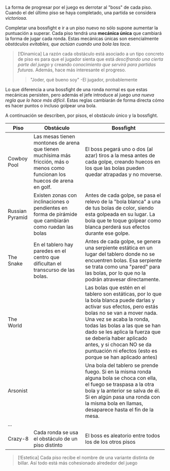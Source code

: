 La forma de progresar por el juego es derrotar al "boss" de cada piso. Cuando el del último piso se haya completado, una partida se considera *victoriosa.*

Completar una bossfight e ir a un piso nuevo no sólo supone aumentar la puntuación a superar. Cada piso tendrá una **mecánica única** que cambiará la forma de jugar cada ronda. Estas mecánicas únicas son esencialmente *obstáculos evitables, que actúan cuando una bola las toca*. 

>[!Dinamica]
>La razón cada obstáculo está asociado a un tipo concreto de piso es para que el jugador sienta que está *descifrando una cierta parte del juego* y creando *conocimiento que servirá para partidas futuras.* Además, hace más interesante el progreso.
>> "Joder, qué bueno soy" -El jugador, probablemente

Lo que diferencia a una bossfight de una ronda normal es que estas mecánicas persisten, pero además el jefe introduce al juego *una nueva regla que lo hace más difícil*. Estas reglas cambiarán de forma directa cómo es hacer puntos o incluso golpear una bola.

A continuación se describen, por pisos, el obstáculo único y la bossfight.

| **Piso**        | **Obstáculo**                                                                                                                 | **Bossfight**                                                                                                                                                                                                                                                                                                                                                           |
| --------------- | ----------------------------------------------------------------------------------------------------------------------------- | ----------------------------------------------------------------------------------------------------------------------------------------------------------------------------------------------------------------------------------------------------------------------------------------------------------------------------------------------------------------------- |
| Cowboy Pool     | Las mesas tienen montones de arena que tienen muchísima más fricción, más o menos como funcionan los huecos de arena en golf. | El boss pegará uno o dos (al azar) tiros a la mesa antes de cada golpe, creando huecos en los que las bolas pueden quedar atrapadas y no moverse.                                                                                                                                                                                                                       |
| Russian Pyramid | Existen zonas con inclinaciones o pendientes en forma de pirámide que cambiarán como ruedan las bolas                         | Antes de cada golpe, se pasa el relevo de la "bola blanca" a una de tus bolas de color, siendo esta golpeada en su lugar. La bola que te toque golpear como blanca perderá sus efectos durante ese golpe.                                                                                                                                                               |
| The Snake       | En el tablero hay paredes en el centro que dificultan el transcurso de las bolas.                                             | Antes de cada golpe, se genera una serpiente estática en un lugar del tablero donde no se encuentren bolas. Esa serpiente se trata como una "pared" para las bolas, por lo que no la podrán atravesar directamente.                                                                                                                                                     |
| The World       |                                                                                                                               | Las bolas que estén en el tablero son estáticas, por lo que la bola blanca puede darlas y activar sus efectos, pero estás bolas no se van a mover nada. Una vez se acaba la ronda, todas las bolas a las que se han dado se les aplica la fuerza que se debería haber aplicado antes, y si chocan NO se da puntuación ni efectos (esto es porque se han aplicado antes) |
| Arsonist        |                                                                                                                               | Una bola del tablero se prende fuego. Si en la misma ronda alguna bola se choca con ella, el fuego se traspasa a la otra bola y la anterior se salva de él. Si en algún pasa una ronda con la misma bola en llamas, desaparece hasta el fin de la mesa.                                                                                                                 |
| ...             |                                                                                                                               |                                                                                                                                                                                                                                                                                                                                                                         |
| Crazy-8         | Cada ronda se usa el obstáculo de un piso distinto                                                                            | El boss es aleatorio entre todos los de los otros pisos                                                                                                                                                                                                                                                                                                                 |

>[!Estetica]
>Cada piso recibe el nombre de una variante distinta de billar. Así todo está más cohesionado alrededor del juego





